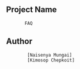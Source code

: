 
## Project Name
           FAQ

## Author
            [Naisenya Mungai]
            [Kimosop Chepkoit]
